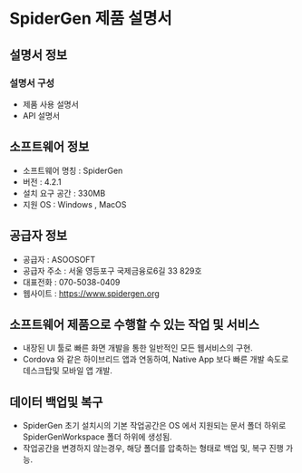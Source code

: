 # SpiderGen 제품 설명서

## 설명서 정보
### 설명서 구성
 - 제품 사용 설명서 
 - API 설명서

## 소프트웨어 정보
- 소프트웨어 명칭 : SpiderGen
-  버전 : 4.2.1
- 설치 요구 공간 : 330MB
- 지원 OS : Windows , MacOS

## 공급자 정보
- 공급자 : ASOOSOFT
- 공급자 주소 : 서울 영등포구 국제금융로6길 33 829호
- 대표전화 : 070-5038-0409
- 웹사이트 : https://www.spidergen.org

## 소프트웨어 제품으로 수행할 수 있는 작업 및 서비스
- 내장된 UI 툴로 빠른 화면 개발을 통한 일반적인 모든 웹서비스의 구현.
- Cordova 와 같은 하이브리드 앱과 연동하여, Native App 보다 빠른 개발 속도로 데스크탑및 모바일 앱 개발.

## 데이터 백업및 복구
- SpiderGen 초기 설치시의 기본 작업공간은 OS 에서 지원되는 문서 폴더 하위로 SpiderGenWorkspace 폴더 하위에 생성됨.
- 작업공간을 변경하지 않는경우, 해당 폴더를 압축하는 형태로 백업 및, 복구 진행 가능.
  